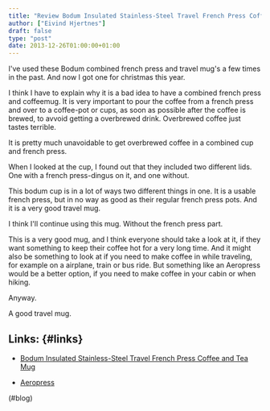 ```yaml
---
title: "Review Bodum Insulated Stainless-Steel Travel French Press Coffee and Tea Mug."
author: ["Eivind Hjertnes"]
draft: false
type: "post"
date: 2013-12-26T01:00:00+01:00
---
```


I've used these Bodum combined french press and travel mug's a few times
in the past. And now I got one for christmas this year.

I think I have to explain why it is a bad idea to have a combined french
press and coffeemug. It is very important to pour the coffee from a
french press and over to a coffee-pot or cups, as soon as possible after
the coffee is brewed, to avvoid getting a overbrewed drink. Overbrewed
coffee just tastes terrible.

It is pretty much unavoidable to get overbrewed coffee in a combined cup
and french press.

When I looked at the cup, I found out that they included two different
lids. One with a french press-dingus on it, and one without.

This bodum cup is in a lot of ways two different things in one. It is a
usable french press, but in no way as good as their regular french press
pots. And it is a very good travel mug.

I think I'll continue using this mug. Without the french press part.

This is a very good mug, and I think everyone should take a look at it,
if they want something to keep their coffee hot for a very long time.
And it might also be something to look at if you need to make coffee in
while traveling, for example on a airplane, train or bus ride. But
something like an Aeropress would be a better option, if you need to
make coffee in your cabin or when hiking.

Anyway.

A good travel mug.


## Links: {#links}

-   [Bodum
    Insulated Stainless-Steel Travel French Press Coffee and Tea Mug](http://www.amazon.com/Bodum-Insulated-Stainless-Steel-0-45-Liter-15-Ounce/dp/B008TYX1DW/ref=sr%5F1%5F3?s=home-garden&ie=UTF8&qid=1388061530&sr=1-3&keywords=Bodum+Insulated+Stainless-Steel+Travel+French+Press+Coffee+and+Tea+Mug)

    <div class="HTML">
      <div></div>

    </p>

    </div>

-   [Aeropress](http://www.amazon.com/Aerobie-AeroPress-Coffee-Espresso-Maker/dp/B0047BIWSK/ref=sr%5F1%5F1?s=home-garden&ie=UTF8&qid=1388062765&sr=1-1&keywords=aeropress)

(#blog)
